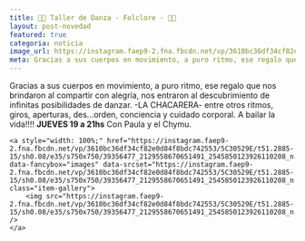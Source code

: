 ```yaml
---
title: 🕺🏾 Taller de Danza - Folclore - 💃🏽
layout: post-novedad
featured: true
categoria: noticia
image_url: https://instagram.faep9-2.fna.fbcdn.net/vp/3610bc36df34cf82e0d84f8bdc742553/5C30529E/t51.2885-15/sh0.08/e35/s750x750/39356477_2129558670651491_2545850123926110208_n.jpg
meta: Gracias a sus cuerpos en movimiento, a puro ritmo, ese regalo que nos brindaron al compartir con alegría, nos entraron al descubrimiento de infinitas posibilidades de danzar
---
```


Gracias a sus cuerpos en movimiento, a puro ritmo, ese regalo que nos brindaron al compartir con alegría, nos entraron al descubrimiento de infinitas posibilidades de danzar. -LA CHACARERA- entre otros ritmos, giros, aperturas, des...orden, conciencia y cuidado corporal. A bailar la vida!!!! **JUEVES 19 a 21hs** Con Paula y el Chymu.


<div style="position: relative;">
	<div class="gallery col-3">

	<a style="width: 100%;" href="https://instagram.faep9-2.fna.fbcdn.net/vp/3610bc36df34cf82e0d84f8bdc742553/5C30529E/t51.2885-15/sh0.08/e35/s750x750/39356477_2129558670651491_2545850123926110208_n.jpg" data-fancybox="images" data-srcset="https://instagram.faep9-2.fna.fbcdn.net/vp/3610bc36df34cf82e0d84f8bdc742553/5C30529E/t51.2885-15/sh0.08/e35/s750x750/39356477_2129558670651491_2545850123926110208_n.jpg" class="item-gallery">
		<img src="https://instagram.faep9-2.fna.fbcdn.net/vp/3610bc36df34cf82e0d84f8bdc742553/5C30529E/t51.2885-15/sh0.08/e35/s750x750/39356477_2129558670651491_2545850123926110208_n.jpg" />
	</a>

</div>
</div>